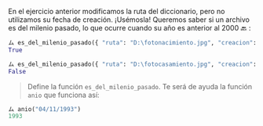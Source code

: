 En el ejercicio anterior modificamos la ruta del diccionario, pero no utilizamos su fecha de creación. ¡Usémosla! Queremos saber si un archivo es del milenio pasado, lo que ocurre cuando su año es anterior al 2000 :back: :

```python
ム es_del_milenio_pasado({ "ruta": "D:\fotonacimiento.jpg", "creacion": "14/09/1989" })
True

ム es_del_milenio_pasado({ "ruta": "D:\fotocasamiento.jpg", "creacion": "25/09/2017" })
False
```

> Define la función `es_del_milenio_pasado`. Te será de ayuda la función `anio` que funciona así:
>
```python
ム anio("04/11/1993")
1993
``` 

